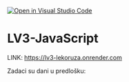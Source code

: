 [![Open in Visual Studio Code](https://classroom.github.com/assets/open-in-vscode-2e0aaae1b6195c2367325f4f02e2d04e9abb55f0b24a779b69b11b9e10269abc.svg)](https://classroom.github.com/online_ide?assignment_repo_id=19347262&assignment_repo_type=AssignmentRepo)
# LV3-JavaScript

LINK: https://lv3-lekoruza.onrender.com

Zadaci su dani u predlošku:
